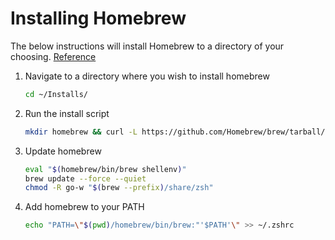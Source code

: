 # Installing Homebrew

The below instructions will install Homebrew to a directory of your choosing. [Reference](https://docs.brew.sh/Installation#untar-anywhere)

1. Navigate to a directory where you wish to install homebrew
   ```sh
   cd ~/Installs/
   ```
1. Run the install script
   ```sh
   mkdir homebrew && curl -L https://github.com/Homebrew/brew/tarball/master | tar xz --strip 1 -C homebrew
   ```
1. Update homebrew
   ```sh
   eval "$(homebrew/bin/brew shellenv)"
   brew update --force --quiet
   chmod -R go-w "$(brew --prefix)/share/zsh"
   ```
1. Add homebrew to your PATH
   ```sh
   echo "PATH=\"$(pwd)/homebrew/bin/brew:"'$PATH'\" >> ~/.zshrc
   ```
